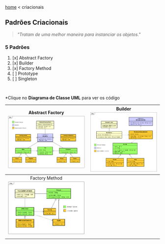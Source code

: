 [home](../README.md) < criacionais

## Padrões Criacionais

>_"Tratam de uma melhor maneira para instanciar os objetos."_

### 5 Padrões

1. [x] Abstract Factory
2. [x] Builder
3. [x] Factory Method
4. [ ] Prototype
5. [ ] Singleton

<br/>

*Clique no **Diagrama de Classe UML** para ver os código

| Abstract Factory  [![](../assets/00-abstract-factory.png) ](../src/abstract-factory/AbstractFactoryCliente.java ) | Builder  [![](../assets/01-builder.png) ](../src/builder/BuilderCliente.java ) |
|:-----------------------------------------------------------------------------------------------------------------:|:------------------------------------------------------------------------------:|
|     Factory Method  [![](../assets/02-factory-method.png) ](../src/factory-method/FactoryMethodCliente.java )     |                                                                                |
|                                                                                                                   |                                                                                |